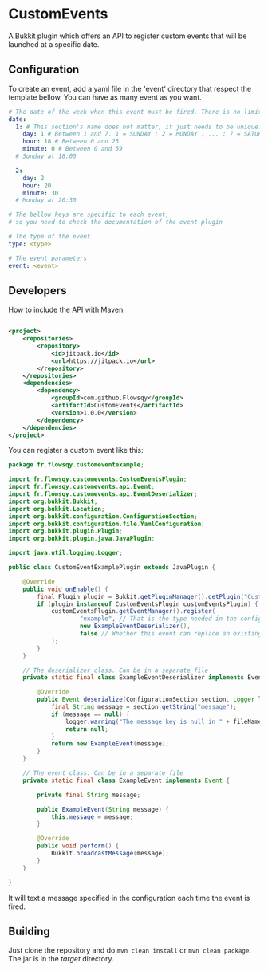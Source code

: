 # CustomEvents

A Bukkit plugin which offers an API to register custom events that will be launched at a specific date.

## Configuration

To create an event, add a yaml file in the 'event' directory that respect the template bellow. You can have as many
event as you want.

```yaml
# The date of the week when this event must be fired. There is no limit for the number of dates
date:
  1: # This section's name does not matter, it just needs to be unique.
    day: 1 # Between 1 and 7. 1 = SUNDAY ; 2 = MONDAY ; ... ; 7 = SATURDAY
    hour: 18 # Between 0 and 23
    minute: 0 # Between 0 and 59
  # Sunday at 18:00

  2:
    day: 2
    hour: 20
    minute: 30
  # Monday at 20:30

# The bellow keys are specific to each event, 
# so you need to check the documentation of the event plugin

# The type of the event
type: <type>

# The event parameters
event: <event>
```

## Developers

How to include the API with Maven:

```xml

<project>
    <repositories>
        <repository>
            <id>jitpack.io</id>
            <url>https://jitpack.io</url>
        </repository>
    </repositories>
    <dependencies>
        <dependency>
            <groupId>com.github.Flowsqy</groupId>
            <artifactId>CustomEvents</artifactId>
            <version>1.0.0</version>
        </dependency>
    </dependencies>
</project>
```

You can register a custom event like this:

```java
package fr.flowsqy.customeventexample;

import fr.flowsqy.customevents.CustomEventsPlugin;
import fr.flowsqy.customevents.api.Event;
import fr.flowsqy.customevents.api.EventDeserializer;
import org.bukkit.Bukkit;
import org.bukkit.Location;
import org.bukkit.configuration.ConfigurationSection;
import org.bukkit.configuration.file.YamlConfiguration;
import org.bukkit.plugin.Plugin;
import org.bukkit.plugin.java.JavaPlugin;

import java.util.logging.Logger;

public class CustomEventExamplePlugin extends JavaPlugin {

    @Override
    public void onEnable() {
        final Plugin plugin = Bukkit.getPluginManager().getPlugin("CustomEvents");
        if (plugin instanceof CustomEventsPlugin customEventsPlugin) {
            customEventsPlugin.getEventManager().register(
                    "example", // That is the type needed in the configuration (see above)
                    new ExampleEventDeserializer(),
                    false // Whether this event can replace an existing event with the same identifier
            );
        }
    }

    // The deserializer class. Can be in a separate file
    private static final class ExampleEventDeserializer implements EventDeserializer {

        @Override
        public Event deserialize(ConfigurationSection section, Logger logger, String fileName) {
            final String message = section.getString("message");
            if (message == null) {
                logger.warning("The message key is null in " + fileName + ", you need to set it. ");
                return null;
            }
            return new ExampleEvent(message);
        }
    }

    // The event class. Can be in a separate file
    private static final class ExampleEvent implements Event {

        private final String message;

        public ExampleEvent(String message) {
            this.message = message;
        }

        @Override
        public void perform() {
            Bukkit.broadcastMessage(message);
        }
    }

}
```

It will text a message specified in the configuration each time the event is fired.

## Building

Just clone the repository and do `mvn clean install` or `mvn clean package`. The jar is in the _target_ directory.